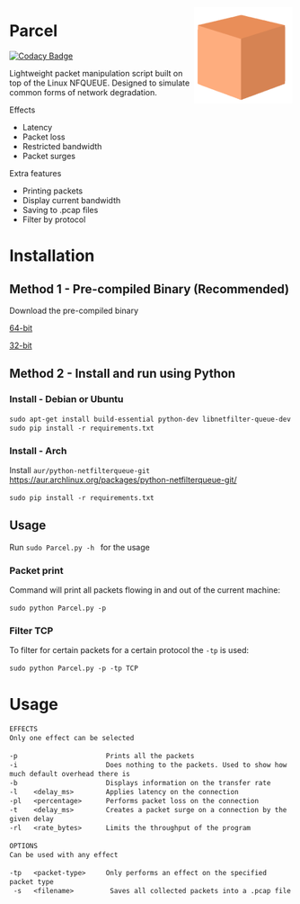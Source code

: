 <img align="right" src="./parcel.png" width=175></img>
# Parcel

[![Codacy Badge](https://api.codacy.com/project/badge/Grade/bfce2c825f44424c969e888c3ebfc90a)](https://app.codacy.com/app/AidanFray/Parcel?utm_source=github.com&utm_medium=referral&utm_content=AidanFray/Parcel&utm_campaign=Badge_Grade_Dashboard)

Lightweight packet manipulation script built on top of the Linux NFQUEUE. Designed to simulate common forms of network degradation.

Effects
- Latency
- Packet loss
- Restricted bandwidth
- Packet surges

Extra features
- Printing packets
- Display current bandwidth
- Saving to .pcap files
- Filter by protocol

# Installation

## Method 1 - Pre-compiled Binary (Recommended)

Download the pre-compiled binary

[64-bit](https://github.com/AidanFray/Parcel/releases/download/1.0/Parcel64)

[32-bit]()

## Method 2 - Install and run using Python

### Install - Debian or Ubuntu

```
sudo apt-get install build-essential python-dev libnetfilter-queue-dev
sudo pip install -r requirements.txt
```

### Install - Arch

Install ```aur/python-netfilterqueue-git``` https://aur.archlinux.org/packages/python-netfilterqueue-git/

```sudo pip install -r requirements.txt```

## Usage

Run ```sudo Parcel.py -h ``` for the usage

### Packet print
Command will print all packets flowing in and out of the current machine:

```sudo python Parcel.py -p```


### Filter TCP
To filter for certain packets for a certain protocol the ```-tp``` is used:

```sudo python Parcel.py -p -tp TCP```

# Usage

```
EFFECTS
Only one effect can be selected 

-p                      Prints all the packets
-i                      Does nothing to the packets. Used to show how much default overhead there is
-b                      Displays information on the transfer rate
-l    <delay_ms>        Applies latency on the connection   
-pl   <percentage>      Performs packet loss on the connection
-t    <delay_ms>        Creates a packet surge on a connection by the given delay 
-rl   <rate_bytes>      Limits the throughput of the program
    
OPTIONS 
Can be used with any effect

-tp   <packet-type>     Only performs an effect on the specified packet type
 -s   <filename>         Saves all collected packets into a .pcap file
```
